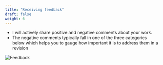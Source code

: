 ```yaml
---
title: "Receiving feedback"
draft: false
weight: 6
---
```


* I will actively share positive and negative comments about your work.
* The negative comments typically fall in one of the three categories below which
  helps you to gauge how important it is to address them in a revision

![Feedback](/assets/feedback.png)
